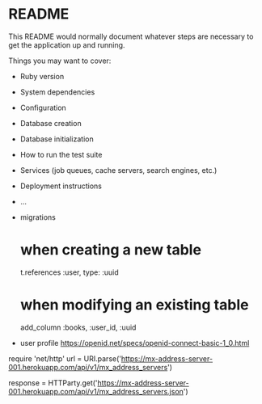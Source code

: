# README

This README would normally document whatever steps are necessary to get the
application up and running.

Things you may want to cover:

* Ruby version

* System dependencies

* Configuration

* Database creation

* Database initialization

* How to run the test suite

* Services (job queues, cache servers, search engines, etc.)

* Deployment instructions

* ...

* migrations
  # when creating a new table
  t.references :user, type: :uuid

  # when modifying an existing table
  add_column :books, :user_id, :uuid

* user profile
  https://openid.net/specs/openid-connect-basic-1_0.html

require 'net/http'
url = URI.parse('https://mx-address-server-001.herokuapp.com/api/v1/mx_address_servers')

response = HTTParty.get('https://mx-address-server-001.herokuapp.com/api/v1/mx_address_servers.json')
